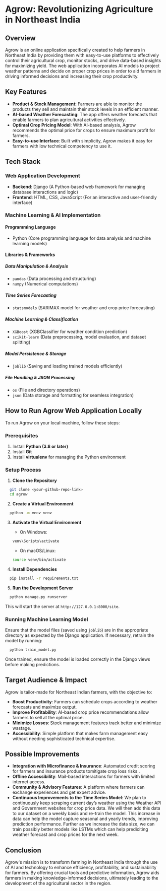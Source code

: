# Agrow: Revolutionizing Agriculture in Northeast India

## Overview
Agrow is an online application specifically created to help farmers in Northeast India by providing them with easy-to-use platforms to effectively control their agricultural crop, monitor stocks, and drive data-based insights for maximizing yield. The web application incorporates AI models to project weather patterns and decide on proper crop prices in order to aid farmers in driving informed decisions and increasing their crop productivity.

## Key Features
- **Product & Stock Management**: Farmers are able to monitor the products they sell and maintain their stock levels in an efficient manner.
- **AI-based Weather Forecasting**: The app offers weather forecasts that enable farmers to plan agricultural activities effectively.
- **Optimal Crop Pricing Model**: With AI-based analysis, Agrow recommends the optimal price for crops to ensure maximum profit for farmers.
- **Easy-to-use Interface**: Built with simplicity, Agrow makes it easy for farmers with low technical competency to use it.

## Tech Stack
### Web Application Development
- **Backend**: Django (A Python-based web framework for managing database interactions and logic)
- **Frontend**: HTML, CSS, JavaScript (For an interactive and user-friendly interface)

### Machine Learning & AI Implementation
#### Programming Language
- Python (Core programming language for data analysis and machine learning models)

#### Libraries & Frameworks
##### Data Manipulation & Analysis
- `pandas` (Data processing and structuring)
- `numpy` (Numerical computations)

##### Time Series Forecasting
- `statsmodels` (SARIMAX model for weather and crop price forecasting)

##### Machine Learning & Classification
- `XGBoost` (XGBClassifier for weather condition prediction)
- `scikit-learn` (Data preprocessing, model evaluation, and dataset splitting)

##### Model Persistence & Storage
- `joblib` (Saving and loading trained models efficiently)

##### File Handling & JSON Processing	
- `os` (File and directory operations)
- `json` (Data storage and formatting for seamless integration)

## How to Run Agrow Web Application Locally
To run Agrow on your local machine, follow these steps:

### Prerequisites
1. Install **Python (3.8 or later)**
2. Install **Git**
3. Install **virtualenv** for managing the Python environment

### Setup Process
1. **Clone the Repository**
```bash
  git clone <your-github-repo-link>
  cd agrow
```

2. **Create a Virtual Environment**
```bash
  python -m venv venv
```

3. **Activate the Virtual Environment**
   - On Windows:
   ```bash
   venv\Scripts\activate
   ```
   - On macOS/Linux:
   ```bash
   source venv/bin/activate
   ```

4. **Install Dependencies**
```bash
  pip install -r requirements.txt
```

5. **Run the Development Server**
```bash
  python manage.py runserver
```
This will start the server at `http://127.0.0.1:8000/site`.

### Running Machine Learning Model
Ensure that the model files (saved using `joblib`) are in the appropriate directory as expected by the Django application. If necessary, retrain the model by running:
```bash
  python train_model.py
```
Once trained, ensure the model is loaded correctly in the Django views before making predictions.

## Target Audience & Impact
Agrow is tailor-made for Northeast Indian farmers, with the objective to:
- **Boost Productivity**: Farmers can schedule crops according to weather forecasts and maximize output.
- **Improve Profitability**: AI-based crop price recommendations allow farmers to sell at the optimal price.
- **Minimize Losses**: Stock management features track better and minimize wastage.
- **Accessibility**: Simple platform that makes farm management easy without needing sophisticated technical expertise.

## Possible Improvements
- **Integration with Microfinance & Insurance**: Automated credit scoring for farmers and insurance products tomitigate crop loss risks..
- **Offline Accessibility**: Mail-based interactions for farmers with limited internet access.
- **Community & Advisory Features**: A platform where farmers can exchange experiences and get expert advice.
- **Continuous Improvements to the Time Series Model**: We plan to continuously keep scraping current day’s weather using the Weather API and Government websites for crop price data. We will then add this data to our dataset on a weekly basis and re-train the model. This increase in data can help the model capture seasonal and yearly trends, improving prediction performance. Further as we increase the data size, we can train possibly better models like LSTMs which can help prediciting weather forecast and crop prices for the next week.
  

## Conclusion
Agrow's mission is to transform farming in Northeast India through the use of AI and technology to enhance efficiency, profitability, and sustainability for farmers. By offering crucial tools and predictive information, Agrow aids farmers in making knowledge-informed decisions, ultimately leading to the development of the agricultural sector in the region.


